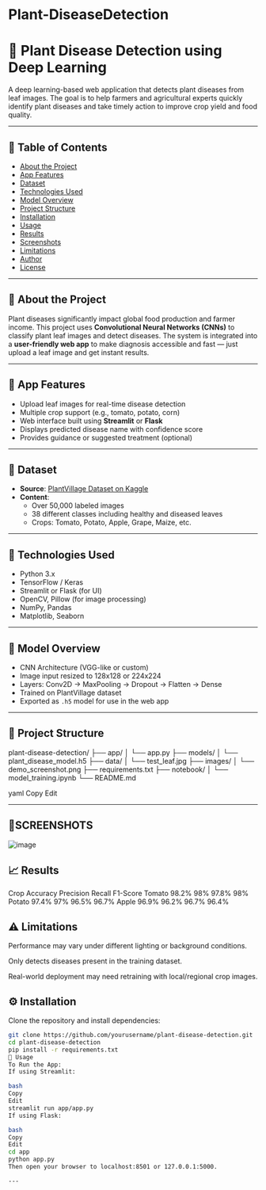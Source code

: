 # Plant-DiseaseDetection
# 🌿 Plant Disease Detection using Deep Learning

A deep learning-based web application that detects plant diseases from leaf images. The goal is to help farmers and agricultural experts quickly identify plant diseases and take timely action to improve crop yield and food quality.

---

## 📌 Table of Contents

- [About the Project](#about-the-project)
- [App Features](#app-features)
- [Dataset](#dataset)
- [Technologies Used](#technologies-used)
- [Model Overview](#model-overview)
- [Project Structure](#project-structure)
- [Installation](#installation)
- [Usage](#usage)
- [Results](#results)
- [Screenshots](#screenshots)
- [Limitations](#limitations)
- [Author](#author)
- [License](#license)

---

## 🧠 About the Project

Plant diseases significantly impact global food production and farmer income. This project uses **Convolutional Neural Networks (CNNs)** to classify plant leaf images and detect diseases. The system is integrated into a **user-friendly web app** to make diagnosis accessible and fast — just upload a leaf image and get instant results.

---

## 🌟 App Features

- Upload leaf images for real-time disease detection
- Multiple crop support (e.g., tomato, potato, corn)
- Web interface built using **Streamlit** or **Flask**
- Displays predicted disease name with confidence score
- Provides guidance or suggested treatment (optional)

---

## 📂 Dataset

- **Source**: [PlantVillage Dataset on Kaggle](https://www.kaggle.com/datasets/emmarex/plantdisease)
- **Content**:
  - Over 50,000 labeled images
  - 38 different classes including healthy and diseased leaves
  - Crops: Tomato, Potato, Apple, Grape, Maize, etc.

---

## 🧱 Technologies Used

- Python 3.x
- TensorFlow / Keras
- Streamlit or Flask (for UI)
- OpenCV, Pillow (for image processing)
- NumPy, Pandas
- Matplotlib, Seaborn

---

## 🧠 Model Overview

- CNN Architecture (VGG-like or custom)
- Image input resized to 128x128 or 224x224
- Layers: Conv2D → MaxPooling → Dropout → Flatten → Dense
- Trained on PlantVillage dataset
- Exported as `.h5` model for use in the web app

---

## 📁 Project Structure

plant-disease-detection/ ├── app/ │ └── app.py ├── models/ │ └── plant_disease_model.h5 ├── data/ │ └── test_leaf.jpg ├── images/ │ └── demo_screenshot.png ├── requirements.txt ├── notebook/ │ └── model_training.ipynb └── README.md

yaml
Copy
Edit

---
## 📌SCREENSHOTS
![image](https://github.com/user-attachments/assets/dfd5cf51-7dd3-409b-9629-66a77ee2d32d)


## 📈 Results

Crop	Accuracy	Precision	Recall	F1-Score
Tomato	98.2%	98%	97.8%	98%
Potato	97.4%	97%	96.5%	96.7%
Apple	96.9%	96.2%	96.7%	96.4%




## ⚠️ Limitations

Performance may vary under different lighting or background conditions.

Only detects diseases present in the training dataset.

Real-world deployment may need retraining with local/regional crop images.



## ⚙️ Installation

Clone the repository and install dependencies:

```bash
git clone https://github.com/yourusername/plant-disease-detection.git
cd plant-disease-detection
pip install -r requirements.txt
🚀 Usage
To Run the App:
If using Streamlit:

bash
Copy
Edit
streamlit run app/app.py
If using Flask:

bash
Copy
Edit
cd app
python app.py
Then open your browser to localhost:8501 or 127.0.0.1:5000.

---
